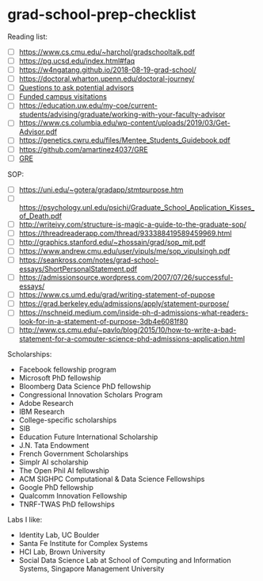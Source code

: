 # grad-school-prep-checklist

Reading list:
- [ ] https://www.cs.cmu.edu/~harchol/gradschooltalk.pdf
- [ ] https://pg.ucsd.edu/index.html#faq
- [ ] https://w4ngatang.github.io/2018-08-19-grad-school/
- [ ] https://doctoral.wharton.upenn.edu/doctoral-journey/
- [ ] [Questions to ask potential advisors](https://blog.ml.cmu.edu/2020/03/02/questions-to-ask-a-prospective-ph-d-advisor-on-visit-day-with-thorough-and-forthright-explanations/)
- [ ] [Funded campus visitations](https://mcnairscholars.com/campus-visitations/)
- [ ] https://education.uw.edu/my-coe/current-students/advising/graduate/working-with-your-faculty-advisor
- [ ] https://www.cs.columbia.edu/wp-content/uploads/2019/03/Get-Advisor.pdf
- [ ] https://genetics.cwru.edu/files/Mentee_Students_Guidebook.pdf
- [ ] https://github.com/amartinez4037/GRE
- [ ] [GRE](https://drive.google.com/drive/u/0/folders/0B4I2krQSCsvUbFZaR0k1a0UxeXM)

SOP:
- [ ] https://uni.edu/~gotera/gradapp/stmtpurpose.htm
- [ ] https://psychology.unl.edu/psichi/Graduate_School_Application_Kisses_of_Death.pdf
- [ ] http://writeivy.com/structure-is-magic-a-guide-to-the-graduate-sop/
- [ ] https://threadreaderapp.com/thread/933388419589459969.html
- [ ] http://graphics.stanford.edu/~zhossain/grad/sop_mit.pdf
- [ ] https://www.andrew.cmu.edu/user/vipuls/me/sop_vipulsingh.pdf
- [ ] https://seankross.com/notes/grad-school-essays/ShortPersonalStatement.pdf
- [ ] https://admissionsource.wordpress.com/2007/07/26/successful-essays/
- [ ] https://www.cs.umd.edu/grad/writing-statement-of-pupose
- [ ] https://grad.berkeley.edu/admissions/apply/statement-purpose/
- [ ] https://nschneid.medium.com/inside-ph-d-admissions-what-readers-look-for-in-a-statement-of-purpose-3db4e6081f80
- [ ] http://www.cs.cmu.edu/~pavlo/blog/2015/10/how-to-write-a-bad-statement-for-a-computer-science-phd-admissions-application.html

Scholarships:
- Facebook fellowship program
- Microsoft PhD fellowship
- Bloomberg Data Science PhD fellowship
- Congressional Innovation Scholars Program
- Adobe Research
- IBM Research 
- College-specific scholarships
- SIB
- Education Future International Scholarship
- J.N. Tata Endowment
- French Government Scholarships
- Simplr AI scholarship
- The Open Phil AI fellowship
- ACM SIGHPC Computational & Data Science Fellowships
- Google PhD fellowship
- Qualcomm Innovation Fellowship
- TNRF-TWAS PhD fellowships

Labs I like:
- Identity Lab, UC Boulder
- Santa Fe Institute for Complex Systems
- HCI Lab, Brown University
- Social Data Science Lab at School of Computing and Information Systems, Singapore Management University
